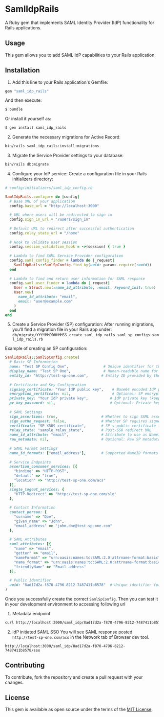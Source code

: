 # SamlIdpRails
A Ruby gem that implements SAML Identity Provider (IdP) functionality for Rails applications.

## Usage
This gem allows you to add SAML IdP capabilities to your Rails application.

## Installation

1. Add this line to your Rails application's Gemfile:

```ruby
gem "saml_idp_rails"
```

And then execute:
```bash
$ bundle
```

Or install it yourself as:
```bash
$ gem install saml_idp_rails
```

2. Generate the necessary migrations for Active Record:
```bash
bin/rails saml_idp_rails:install:migrations
```

3. Migrate the Service Provider settings to your database:
```bash
bin/rails db:migrate
```

4. Configure your IdP service:
Create a configuration file in your Rails initializers directory:

```rb
# config/initializers/saml_idp_config.rb

SamlIdpRails.configure do |config|
  # Base URL of your application
  config.base_url = "http://localhost:3000"
  
  # URL where users will be redirected to sign in
  config.sign_in_url = "/users/sign_in"
  
  # Default URL to redirect after successful authentication
  config.relay_state_url = "/home"
  
  # Hook to validate user session
  config.session_validation_hook = ->(session) { true }
  
  # Lambda to find SAML Service Provider configuration
  config.saml_config_finder = lambda do |_request|
    SamlIdpRails::SamlSpConfig.find_by(uuid: params.require(:uuid))
  end
  
  # Lambda to find and return user information for SAML response
  config.saml_user_finder = lambda do |_request|
    User = Struct.new(:name_id_attribute, :email, keyword_init: true)
    User.new(
      name_id_attribute: "email",
      email: "user@example.com"
    )
  end
end
```

5. Create a Service Provider (SP) configuration:
After running migrations, you'll find a migration file in your Rails app under:
`db/migrate/YYYYMMDDHHMMSS_create_saml_idp_rails_saml_sp_configs.saml_idp_rails.rb`

Example of creating an SP configuration:

```rb
SamlIdpRails::SamlSpConfig.create(
  # Basic SP Information
  name: "Test SP Config One",                # Unique identifier for the SP configuration
  display_name: "Test SP One",               # Human-readable name for the SP
  entity_id: "http://test-sp-one.com",      # Entity ID provided by the SP
  
  # Certificate and Key Configuration
  signing_certificate: "Your IdP public key",    # Base64 encoded IdP public key
  encryption_certificate: nil,                   # Optional: SP encryption certificate
  private_key: "Your IdP private key",          # IdP private key (keep secure)
  pv_key_password: nil,                         # Optional: Private key password if encrypted
  
  # SAML Settings
  sign_assertions: true,                    # Whether to sign SAML assertions
  sign_authn_request: false,                # Whether SP requires signed authentication requests
  certificate: "SP X509 certificate",       # SP's public certificate for signature validation
  relay_state: "sample_relay_state",        # Post-SSO redirect URL
  name_id_attribute: "email",               # Attribute to use as NameID
  raw_metadata: nil,                        # Optional: Raw SP metadata XML
  
  # SAML Format Settings
  name_id_formats: ["email_address"],       # Supported NameID formats
  
  # Service Endpoints
  assertion_consumer_services: [{
    "binding" => "HTTP-POST",
    "default" => "true",
    "location" => "http://test-sp-one.com/acs"
  }],
  single_logout_services: {
    "HTTP-Redirect" => "http://test-sp-one.com/slo"
  },
  
  # Contact Information
  contact_person: {
    "surname" => "Doe",
    "given_name" => "John",
    "email_address" => "john.doe@test-sp-one.com"
  },
  
  # SAML Attributes
  saml_attributes: [{
    "name" => "email",
    "getter" => "email",
    "nameFormat" => "urn:oasis:names:tc:SAML:2.0:attrname-format:basic",
    "name_format" => "urn:oasis:names:tc:SAML:2.0:attrname-format:basic",
    "friendlyName" => "Email address"
  }],
  
  # Public Identifier
  uuid: "8ad17d2a-f870-4796-8212-7487411b8578"  # Unique identifier for SP configuration
)
```

Once you successfully create the correct `SamlSpConfig`.
Then you can test it in your development environment to accessing following url

1. Metadata endpoint
```bash
curl http://localhost:3000/saml_idp/8ad17d2a-f870-4796-8212-7487411b8578/metadata
```

2. IdP initiated SAML SSO
You will see SAML response posted `http://test-sp-one.com/acs` in the Network tab of Browser dev tool.

```url
http://localhost:3000/saml_idp/8ad17d2a-f870-4796-8212-7487411b8578/sso
```

## Contributing
To contribute, fork the repository and create a pull request with your changes.

## License
This gem is available as open source under the terms of the [MIT License](https://opensource.org/licenses/MIT).
